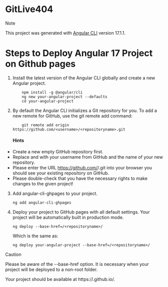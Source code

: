 # GitLive404

> [!NOTE]
> This project was generated with [Angular CLI](https://github.com/angular/angular-cli) version 17.1.1.

# Steps to Deploy Angular 17 Project on Github pages

1. Install the latest version of the Angular CLI globally and create a new Angular project.
   ```
       npm install -g @angular/cli
       ng new your-angular-project --defaults
       cd your-angular-project
   ```
2. By default the Angular CLI initializes a Git repository for you.
   To add a new remote for GitHub, use the git remote add command:
   ```
       git remote add origin https://github.com/<username>/<repositoryname>.git
   ```
   #### **Hints**

- Create a new empty GitHub repository first.
- Replace <username> and <repositoryname> with your username from GitHub and the name of your new repository.
- Please enter the URL https://github.com/<username>/<repositoryname>.git into your browser you should see your existing repository on GitHub.
- Please double-check that you have the necessary rights to make changes to the given project!

3. Add angular-cli-ghpages to your project.
   ```
   ng add angular-cli-ghpages
   ```
4. Deploy your project to GitHub pages with all default settings. Your project will be automatically built in production mode.
   ```
   ng deploy --base-href=/<repositoryname>/
   ```
   Which is the same as:
   ```
   ng deploy your-angular-project --base-href=/<repositoryname>/
   ```

> [!CAUTION]
> Please be aware of the --base-href option. It is necessary when your project will be deployed to a non-root folder.

Your project should be available at https://<username>.github.io/<repositoryname>.
